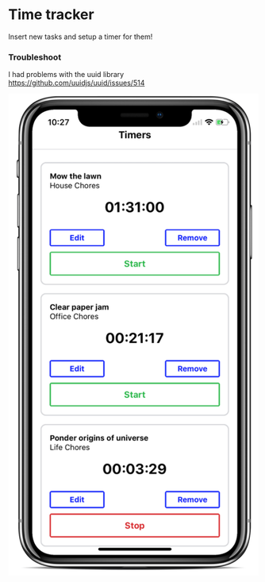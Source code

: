 # Time tracker 

Insert new tasks and setup a timer for them! 

### Troubleshoot

I had problems with the uuid library 
https://github.com/uuidjs/uuid/issues/514



<div align="center">
    <img src="screens/ios.png" />
</div>